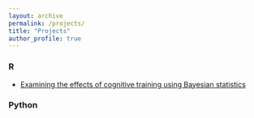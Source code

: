 ```yaml
---
layout: archive
permalink: /projects/
title: "Projects"
author_profile: true
---
```


### R
* [Examining the effects of cognitive training using Bayesian statistics](http://rpubs.com/dfellman/490751)

### Python
